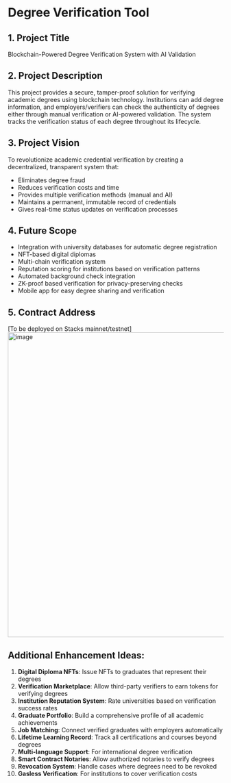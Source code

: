 # Degree Verification Tool

## 1. Project Title
Blockchain-Powered Degree Verification System with AI Validation

## 2. Project Description
This project provides a secure, tamper-proof solution for verifying academic degrees using blockchain technology. Institutions can add degree information, and employers/verifiers can check the authenticity of degrees either through manual verification or AI-powered validation. The system tracks the verification status of each degree throughout its lifecycle.

## 3. Project Vision
To revolutionize academic credential verification by creating a decentralized, transparent system that:
- Eliminates degree fraud
- Reduces verification costs and time
- Provides multiple verification methods (manual and AI)
- Maintains a permanent, immutable record of credentials
- Gives real-time status updates on verification processes

## 4. Future Scope
- Integration with university databases for automatic degree registration
- NFT-based digital diplomas
- Multi-chain verification system
- Reputation scoring for institutions based on verification patterns
- Automated background check integration
- ZK-proof based verification for privacy-preserving checks
- Mobile app for easy degree sharing and verification

## 5. Contract Address
[To be deployed on Stacks mainnet/testnet]
<img width="1838" height="712" alt="image" src="https://github.com/user-attachments/assets/b6983cf9-7b20-4259-8334-d0ce986890b0" />

## Additional Enhancement Ideas:

1. **Digital Diploma NFTs**: Issue NFTs to graduates that represent their degrees
2. **Verification Marketplace**: Allow third-party verifiers to earn tokens for verifying degrees
3. **Institution Reputation System**: Rate universities based on verification success rates
4. **Graduate Portfolio**: Build a comprehensive profile of all academic achievements
5. **Job Matching**: Connect verified graduates with employers automatically
6. **Lifetime Learning Record**: Track all certifications and courses beyond degrees
7. **Multi-language Support**: For international degree verification
8. **Smart Contract Notaries**: Allow authorized notaries to verify degrees
9. **Revocation System**: Handle cases where degrees need to be revoked
10. **Gasless Verification**: For institutions to cover verification costs
